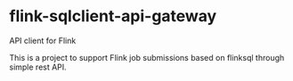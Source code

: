 # flink-sqlclient-api-gateway
API client for Flink

This is a project to support Flink job submissions based on flinksql through simple rest API.
